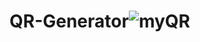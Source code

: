 # QR-Generator![myQR](https://user-images.githubusercontent.com/92716110/149294949-a4cbd61e-baa8-4cbc-b200-feb5be2af7f5.jpeg)

